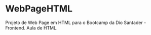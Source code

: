# WebPageHTML
Projeto de Web Page em HTML para o Bootcamp da Dio Santader - Frontend. Aula de HTML.
